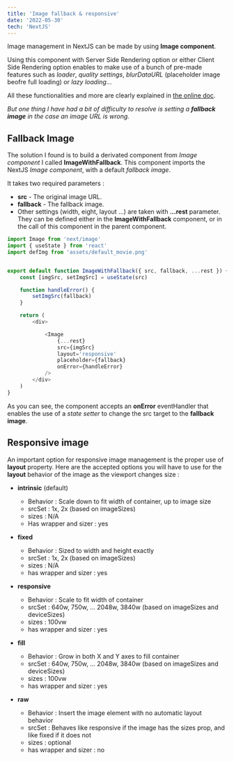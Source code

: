 ```yaml
---
title: 'Image fallback & responsive'
date: '2022-05-30'
tech: 'NextJS'
---
```


Image management in NextJS can be made by using **Image component**.

Using this component with Server Side Rendering option or either Client Side Rendering option enables to make use of a bunch of pre-made features such as *loader*, *quality settings*, *blurDataURL* (placeholder image beofre full loading) or *lazy loading*...

All these functionalities and more are clearly explained in [the online doc](https://nextjs.org/docs/api-reference/next/image).

*But one thing I have had a bit of difficulty to resolve is setting a **fallback image** in the case an image URL is wrong.*

## Fallback Image

The solution I found is to build a derivated component from *Image component* I called **ImageWithFallback**. This component imports the NextJS *Image component*, with a default *fallback image*.

It takes two required parameters :
* **src** - The original image URL.
* **fallback** - The fallback image.
* Other settings (width, eight, layout ...) are taken with **...rest** parameter. They can be defined either in the **ImageWithFallback** component, or in the call of this component in the parent component.

```javascript
import Image from 'next/image'
import { useState } from 'react'
import defImg from 'assets/default_movie.png'


export default function ImageWithFallback({ src, fallback, ...rest }) {
    const [imgSrc, setImgSrc] = useState(src)

    function handleError() {
        setImgSrc(fallback)
    }

    return (
        <div>

            <Image
                {...rest}
                src={imgSrc}
                layout='responsive'
                placeholder={fallback}
                onError={handleError}
            />
        </div>
    )
}
```

As you can see, the component accepts an **onError** eventHandler that enables the use of a *state setter* to change the src target to the **fallback image**.

## Responsive image

An important option for responsive image management is the proper use of **layout** property. Here are the accepted options you will have to use for the **layout** behavior of the image as the viewport changes size :

* **intrinsic** (default)
    - Behavior : Scale down to fit width of container, up to image size
    - srcSet : 1x, 2x (based on imageSizes)
    - sizes : N/A
    - Has wrapper and sizer : yes

* **fixed**
    - Behavior : Sized to width and height exactly
    - srcSet : 1x, 2x (based on imageSizes)
    - sizes : N/A
    - has wrapper and sizer : yes

* **responsive**
    - Behavior : Scale to fit width of container
    - srcSet : 640w, 750w, ... 2048w, 3840w (based on imageSizes and deviceSizes)
    - sizes : 100vw
    - has wrapper and sizer : yes

* **fill**
    - Behavior : Grow in both X and Y axes to fill container
    - srcSet : 640w, 750w, ... 2048w, 3840w (based on imageSizes and deviceSizes)
    - sizes : 100vw
    - has wrapper and sizer : yes

* **raw**
    - Behavior : Insert the image element with no automatic layout behavior
    - srcSet : Behaves like responsive if the image has the sizes prop, and like fixed if it does not
    - sizes : optional
    - has wrapper and sizer : no
